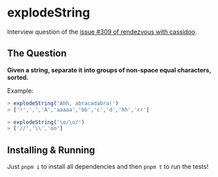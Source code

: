 # explodeString

Interview question of the [issue #309 of rendezvous with cassidoo](https://buttondown.email/cassidoo/archive/forgiveness-is-giving-up-the-hope-that-the-past/).

## The Question

**Given a string, separate it into groups of non-space equal characters, sorted.**

Example:

```js
> explodeString('Ahh, abracadabra!')
> ['!',',','A','aaaaa','bb','c','d','hh','rr']

> explodeString('\o/\o/')
> ['//','\\','oo']
```

## Installing & Running

Just `pnpm i` to install all dependencies and then `pnpm t` to run the tests!
